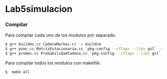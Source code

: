 # Lab5simulacion

### Compilar

Para compilar cada uno de los modulos por separado.

```sh
$ g++ buildmc.cc CadenaMarkov.cc -o buildcm
$ g++ pimc.cc MatrizEstacionaria.cc `pkg-config --cflags --libs gsl` -std=c++11 -o pimc
$ g++ probmc.cc ProbabilidadCadena.cc `pkg-config --cflags --libs gsl` -std=c++11 -o probmc
```
Para compilar todos los modulos con makefile.

```sh
$  make all
```

